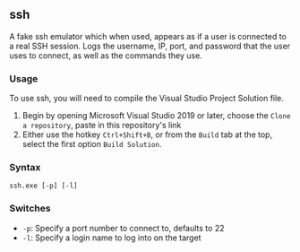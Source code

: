 ## ssh
A fake ssh emulator which when used, appears as if a user is connected to a real SSH session. Logs the username, IP, port, and password that the user uses to connect, as well as the commands they use.

### Usage
To use ssh, you will need to compile the Visual Studio Project Solution file. 
1. Begin by opening Microsoft Visual Studio 2019 or later, choose the ```Clone a repository```, paste in this repository's link
2. Either use the hotkey ```Ctrl+Shift+B```, or from the ```Build``` tab at the top, select the first option ```Build Solution```.

### Syntax
```ssh.exe [-p] [-l]```

### Switches
- ```-p```: Specify a port number to connect to, defaults to 22
- ```-l```: Specify a login name to log into on the target
